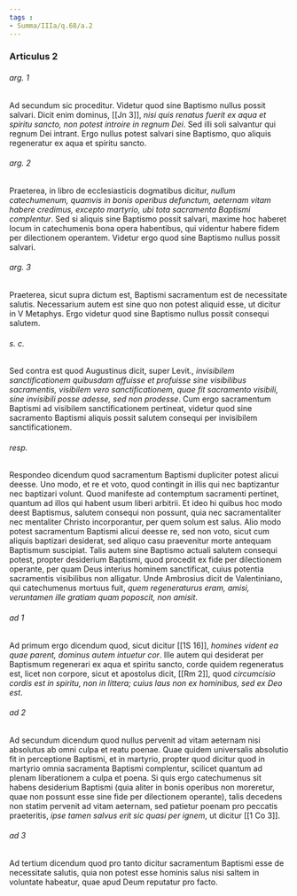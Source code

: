 ```yaml
---
tags : 
- Summa/IIIa/q.68/a.2
---
```


### Articulus 2

###### arg. 1
Ad secundum sic proceditur. Videtur quod sine Baptismo nullus possit salvari. Dicit enim dominus, [[Jn 3]], *nisi quis renatus fuerit ex aqua et spiritu sancto, non potest introire in regnum Dei*. Sed illi soli salvantur qui regnum Dei intrant. Ergo nullus potest salvari sine Baptismo, quo aliquis regeneratur ex aqua et spiritu sancto.

###### arg. 2
Praeterea, in libro de ecclesiasticis dogmatibus dicitur, *nullum catechumenum, quamvis in bonis operibus defunctum, aeternam vitam habere credimus, excepto martyrio, ubi tota sacramenta Baptismi complentur*. Sed si aliquis sine Baptismo possit salvari, maxime hoc haberet locum in catechumenis bona opera habentibus, qui videntur habere fidem per dilectionem operantem. Videtur ergo quod sine Baptismo nullus possit salvari.

###### arg. 3
Praeterea, sicut supra dictum est, Baptismi sacramentum est de necessitate salutis. Necessarium autem est sine quo non potest aliquid esse, ut dicitur in V Metaphys. Ergo videtur quod sine Baptismo nullus possit consequi salutem.

###### s. c.
Sed contra est quod Augustinus dicit, super Levit., *invisibilem sanctificationem quibusdam affuisse et profuisse sine visibilibus sacramentis, visibilem vero sanctificationem, quae fit sacramento visibili, sine invisibili posse adesse, sed non prodesse*. Cum ergo sacramentum Baptismi ad visibilem sanctificationem pertineat, videtur quod sine sacramento Baptismi aliquis possit salutem consequi per invisibilem sanctificationem.

###### resp.
Respondeo dicendum quod sacramentum Baptismi dupliciter potest alicui deesse. Uno modo, et re et voto, quod contingit in illis qui nec baptizantur nec baptizari volunt. Quod manifeste ad contemptum sacramenti pertinet, quantum ad illos qui habent usum liberi arbitrii. Et ideo hi quibus hoc modo deest Baptismus, salutem consequi non possunt, quia nec sacramentaliter nec mentaliter Christo incorporantur, per quem solum est salus. Alio modo potest sacramentum Baptismi alicui deesse re, sed non voto, sicut cum aliquis baptizari desiderat, sed aliquo casu praevenitur morte antequam Baptismum suscipiat. Talis autem sine Baptismo actuali salutem consequi potest, propter desiderium Baptismi, quod procedit ex fide per dilectionem operante, per quam Deus interius hominem sanctificat, cuius potentia sacramentis visibilibus non alligatur. Unde Ambrosius dicit de Valentiniano, qui catechumenus mortuus fuit, *quem regeneraturus eram, amisi, veruntamen ille gratiam quam poposcit, non amisit*.

###### ad 1
Ad primum ergo dicendum quod, sicut dicitur [[1S 16]], *homines vident ea quae parent, dominus autem intuetur cor*. Ille autem qui desiderat per Baptismum regenerari ex aqua et spiritu sancto, corde quidem regeneratus est, licet non corpore, sicut et apostolus dicit, [[Rm 2]], quod *circumcisio cordis est in spiritu, non in littera; cuius laus non ex hominibus, sed ex Deo est*.

###### ad 2
Ad secundum dicendum quod nullus pervenit ad vitam aeternam nisi absolutus ab omni culpa et reatu poenae. Quae quidem universalis absolutio fit in perceptione Baptismi, et in martyrio, propter quod dicitur quod in martyrio omnia sacramenta Baptismi complentur, scilicet quantum ad plenam liberationem a culpa et poena. Si quis ergo catechumenus sit habens desiderium Baptismi (quia aliter in bonis operibus non moreretur, quae non possunt esse sine fide per dilectionem operante), talis decedens non statim pervenit ad vitam aeternam, sed patietur poenam pro peccatis praeteritis, *ipse tamen salvus erit sic quasi per ignem*, ut dicitur [[1 Co 3]].

###### ad 3
Ad tertium dicendum quod pro tanto dicitur sacramentum Baptismi esse de necessitate salutis, quia non potest esse hominis salus nisi saltem in voluntate habeatur, quae apud Deum reputatur pro facto.

